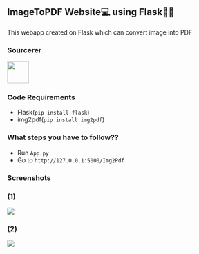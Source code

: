 ## ImageToPDF Website💻 using Flask🐍🐍
This webapp created on Flask which can convert image into PDF

### Sourcerer
<a href="https://sourcerer.io/spidy20"><img src="https://avatars2.githubusercontent.com/u/42056100?v=4" height="50px" width="50px" alt=""/></a>

### Code Requirements
- Flask(`pip install flask`)
- img2pdf(`pip install img2pdf`)


### What steps you have to follow??

- Run `App.py`
- Go to ` http://127.0.0.1:5000/Img2Pdf `

### Screenshots

### (1)
<img src="https://github.com/Spidy20/ImageToPdf_Website/blob/master/Screenshot%20(10).png">


### (2)
<img src="https://github.com/Spidy20/ImageToPdf_Website/blob/master/Screenshot%20(11).png">

